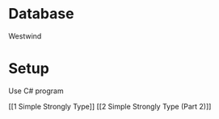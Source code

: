 ```table-of-contents
```
# Database
Westwind

# Setup
Use C# program

[[1 Simple Strongly Type]]
[[2 Simple Strongly Type (Part 2)]]

